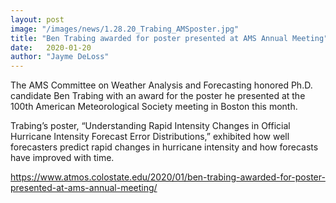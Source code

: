 ```yaml
---
layout: post
image: "/images/news/1.28.20_Trabing_AMSposter.jpg"
title: "Ben Trabing awarded for poster presented at AMS Annual Meeting"
date:   2020-01-20
author: "Jayme DeLoss"
---
```



The AMS Committee on Weather Analysis and Forecasting honored Ph.D. candidate Ben Trabing with an award for the poster he presented at the 100th American Meteorological Society meeting in Boston this month.

Trabing’s poster, “Understanding Rapid Intensity Changes in Official Hurricane Intensity Forecast Error Distributions,” exhibited how well forecasters predict rapid changes in hurricane intensity and how forecasts have improved with time.

<https://www.atmos.colostate.edu/2020/01/ben-trabing-awarded-for-poster-presented-at-ams-annual-meeting/>
